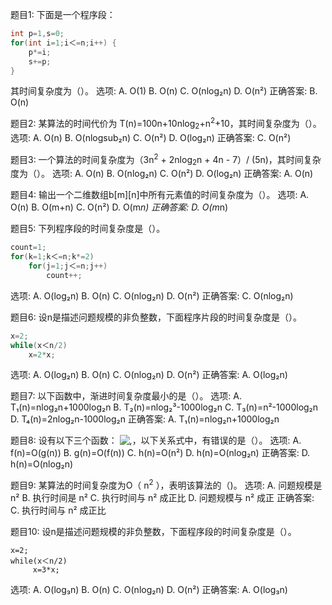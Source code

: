 题目1: 下面是一个程序段：
```c
int p=1,s=0; 
for(int i=1;i＜=n;i++) {    
	p*=i;
    s+=p;
} 
```

其时间复杂度为（）。
选项:
A. O(1)
B. O(n)
C. O(nlog₂n)
D. O(n²)
正确答案: B. O(n)

题目2: 某算法的时间代价为 T(n)=100n+10nlog<sub>2</sub>+n<sup>2</sup>+10，其时间复杂度为（）。
选项:
A. O(n)
B. O(nlogsub₂n)
C. O(n²)
D. O(log₂n)
正确答案: C. O(n²)

题目3: 一个算法的时间复杂度为（3n<sup>2</sup> + 2nlog<sub>2</sub>n + 4n - 7）/ (5n)，其时间复杂度为（）。
选项:
A. O(n)
B. O(nlog₂n)
C. O(n²)
D. O(log₂n)
正确答案: A. O(n)

题目4: 输出一个二维数组b[m][n]中所有元素值的时间复杂度为（）。
选项:
A. O(n)
B. O(m+n)
C. O(n²)
D. O(m*n)
正确答案: D. O(m*n)

题目5: 下列程序段的时间复杂度是（）。
```c
count=1;
for(k=1;k＜=n;k*=2)
    for(j=1;j＜=n;j++)
        count++;        
```
选项:
A. O(log₂n)
B. O(n)
C. O(nlog₂n)
D. O(n²)
正确答案: C. O(nlog₂n)

题目6: 设n是描述问题规模的非负整数，下面程序片段的时间复杂度是（）。
```c
x=2; 
while(x＜n/2)  
	x=2*x;  
```
选项:
A. O(log₂n)
B. O(n)
C. O(nlog₂n)
D. O(n²)
正确答案: A. O(log₂n)

题目7: 以下函数中，渐进时间复杂度最小的是（）。
选项:
A. T₁(n)=nlog₂n+1000log₂n
B. T₂(n)=nlog₂³-1000log₂n
C. T₃(n)=n²-1000log₂n
D. T₄(n)=2nlog₂n-1000log₂n
正确答案: A. T₁(n)=nlog₂n+1000log₂n

题目8: 设有以下三个函数：
![,](/api/attachments/3257332?type=image/png)，以下关系式中，有错误的是（）。
选项:
A. f(n)=O(g(n))
B. g(n)=O(f(n))
C. h(n)=O(n²)
D. h(n)=O(nlog₂n)
正确答案: D. h(n)=O(nlog₂n)

题目9: 某算法的时间复杂度为O（ n<sup>2</sup> ），表明该算法的（)。
选项:
A. 问题规模是 n²
B. 执行时间是 n²
C. 执行时间与 n²  成正比
D. 问题规模与 n² 成正
正确答案: C. 执行时间与 n²  成正比

题目10: 设n是描述问题规模的非负整数，下面程序段的时间复杂度是（）。
```
x=2;
while(x＜n/2) 
     x=3*x;  
```
选项:
A. O(log₃n)
B. O(n)
C. O(nlog₂n)
D. O(n²)
正确答案: A. O(log₃n)
